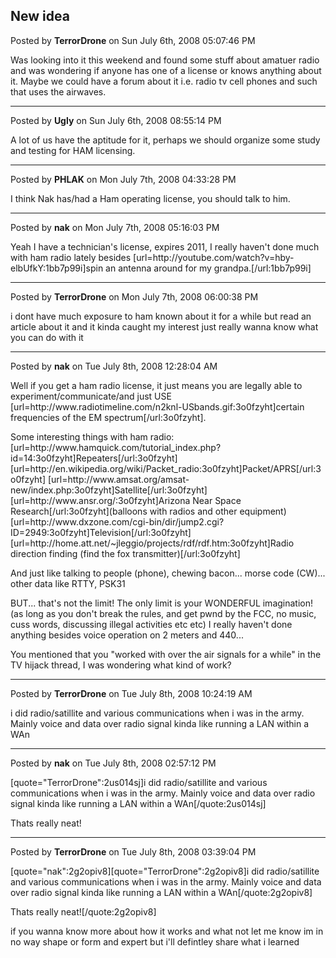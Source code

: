 ## New idea
Posted by **TerrorDrone** on Sun July 6th, 2008 05:07:46 PM

Was looking into it this weekend and found some stuff about amatuer radio and was wondering if anyone has one of a license or knows anything about it.
Maybe we could have a forum about it i.e. radio tv cell phones and such that uses the airwaves.

--------------------------------------------------------------------------------

Posted by **Ugly** on Sun July 6th, 2008 08:55:14 PM

A lot of us have the aptitude for it, perhaps we should organize some study and testing for HAM licensing.

--------------------------------------------------------------------------------

Posted by **PHLAK** on Mon July 7th, 2008 04:33:28 PM

I think Nak has/had a Ham operating license, you should talk to him.

--------------------------------------------------------------------------------

Posted by **nak** on Mon July 7th, 2008 05:16:03 PM

Yeah I have a technician's license, expires 2011, I really haven't done much with ham radio lately besides [url=http&#58;//youtube&#46;com/watch?v=hby-elbUfkY:1bb7p99i]spin an antenna around for my grandpa.[/url:1bb7p99i]

--------------------------------------------------------------------------------

Posted by **TerrorDrone** on Mon July 7th, 2008 06:00:38 PM

i dont have much exposure to ham 
known about it for a while but read an article about it and it kinda caught my interest
just really wanna know what you can do with it

--------------------------------------------------------------------------------

Posted by **nak** on Tue July 8th, 2008 12:28:04 AM

Well if you get a ham radio license, it just means you are legally able to experiment/communicate/and just USE [url=http&#58;//www&#46;radiotimeline&#46;com/n2knl-USbands&#46;gif:3o0fzyht]certain frequencies of the EM spectrum[/url:3o0fzyht].

Some interesting things with ham radio:
[url=http&#58;//www&#46;hamquick&#46;com/tutorial_index&#46;php?id=14:3o0fzyht]Repeaters[/url:3o0fzyht]
[url=http&#58;//en&#46;wikipedia&#46;org/wiki/Packet_radio:3o0fzyht]Packet/APRS[/url:3o0fzyht]
[url=http&#58;//www&#46;amsat&#46;org/amsat-new/index&#46;php:3o0fzyht]Satellite[/url:3o0fzyht]
[url=http&#58;//www&#46;ansr&#46;org/:3o0fzyht]Arizona Near Space Research[/url:3o0fzyht](balloons with radios and other equipment)
[url=http&#58;//www&#46;dxzone&#46;com/cgi-bin/dir/jump2&#46;cgi?ID=2949:3o0fzyht]Television[/url:3o0fzyht]
[url=http&#58;//home&#46;att&#46;net/~jleggio/projects/rdf/rdf&#46;htm:3o0fzyht]Radio direction finding (find the fox transmitter)[/url:3o0fzyht]

And just like talking to people (phone), chewing bacon... morse code (CW)... other data like RTTY, PSK31

BUT... that's not the limit! The only limit is your WONDERFUL imagination! (as long as you don't break the rules, and get pwnd by the FCC, no music, cuss words, discussing illegal activities etc etc) I really haven't done anything besides voice operation on 2 meters and 440...

You mentioned that you &quot;worked with over the air signals for a while&quot; in the TV hijack thread, I was wondering what kind of work?

--------------------------------------------------------------------------------

Posted by **TerrorDrone** on Tue July 8th, 2008 10:24:19 AM

i did radio/satillite and various communications when i was in the army. Mainly voice and data over radio signal kinda like running a LAN within a WAn

--------------------------------------------------------------------------------

Posted by **nak** on Tue July 8th, 2008 02:57:12 PM

[quote=&quot;TerrorDrone&quot;:2us014sj]i did radio/satillite and various communications when i was in the army. Mainly voice and data over radio signal kinda like running a LAN within a WAn[/quote:2us014sj]

Thats really neat!

--------------------------------------------------------------------------------

Posted by **TerrorDrone** on Tue July 8th, 2008 03:39:04 PM

[quote=&quot;nak&quot;:2g2opiv8][quote=&quot;TerrorDrone&quot;:2g2opiv8]i did radio/satillite and various communications when i was in the army. Mainly voice and data over radio signal kinda like running a LAN within a WAn[/quote:2g2opiv8]

Thats really neat![/quote:2g2opiv8]

if you wanna know more about how it works and what not let me know im in no way shape or form and expert but i'll defintley share what i learned
